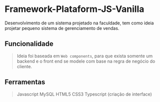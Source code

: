 # Framework-Plataform-JS-Vanilla
Desenvolvimento de um sistema projetado na faculdade, tem como ideia projetar pequeno sistema de gerenciamento de vendas.

## Funcionalidade
> Ideia foi baseada em `Web components`, para que exista somente um backend e o front end se modele com base na regra de negócio do cliente.

## Ferramentas
> Javascript
> MySQL
> HTML5
> CSS3
> Typescript (criação de interface)
